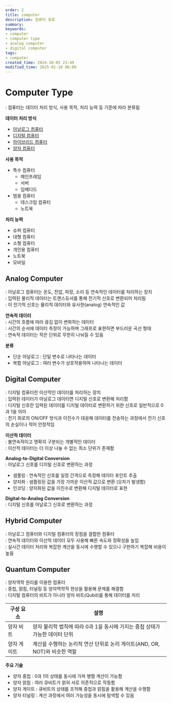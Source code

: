```yaml
---
order: 2
title: computer
description: 컴퓨터 종류
summary:
keywords:
- computer
- computer type
- analog computer
- digital computer
tags:
- computer
created_time: 2024-10-05 23:49
modified_time: 2025-01-18 06:09
---
```


# Computer Type
: 컴퓨터는 데이터 처리 방식, 사용 목적, 처리 능력 등 기준에 따라 분류됨  

**데이터 처리 방식**
- [아날로그 컴퓨터](#analog-computer)
- [디지털 컴퓨터](#digital-computer)
- [하이브리드 컴퓨터](#hybrid-computer)
- [양자 컴퓨터](#quantum-computer)

**사용 목적**
- 특수 컴퓨터
  - 메인프레임
  - 서버
  - 임베디드 
- 범용 컴퓨터
  - 데스크탑 컴퓨터
  - 노트북

**처리 능력**
- 슈퍼 컴퓨터
- 대형 컴퓨터
- 소형 컴퓨터
- 개인용 컴퓨터
- 노트북
- 모바일



## Analog Computer
: 아날로그 컴퓨터는 온도, 전압, 파장, 소리 등 연속적인 데이터를 처리하는 장치  
: 입력된 물리적 데이터는 트랜스듀서를 통해 전기적 신호로 변환되어 처리됨  
: 이 전기적 신호는 물리적 데이터와 유사한(analog) 연속적인 값  

**연속적 데이터**  
: 시간의 흐름에 따라 끊김 없이 변화하는 데이터  
: 시간의 순서에 데이터 측정이 가능하며 그래프로 표현하면 부드러운 곡선 형태  
: 연속적 데이터는 작은 단위로 무한히 나눠질 수 있음  


**분류**
- 단순 아날로그 : 단일 변수로 나타나는 데이터
- 복합 아날로그 : 여러 변수가 상호작용하여 나타나는 데이터



## Digital Computer
: 디지털 컴퓨터란 이산적인 데이터를 처리하는 장치  
: 입력된 데이터가 아날로그 데이터면 디지털 신호로 변환해 처리함  
: 디지털 신호란 입력된 데이터를 디지털 데이터로 변환하기 위한 신호로 일반적으로 0과 1을 의미    
: 전기 회로의 ON/OFF 방식과 이진수가 대응해 데이터를 전송하는 과정에서 전기 신호의 손실이나 적어 안정적임 

**이산적 데이터**  
: 불연속적이고 명확히 구분되는 개별적인 데이터  
: 이산적 데이터는 더 이상 나눌 수 없는 최소 단위가 존재함  


**Analog-to-Digital Conversion**  
: 아날로그 신호를 디지털 신호로 변환하는 과정  

- 샘플링 : 연속적인 신호를 일정 간격으로 측정해 데이터 포인트 추출
- 양자화 : 샘플링된 값을 가장 가까운 이산적 값으로 변환 (오차가 발생함)
- 인코딩 : 양자화된 값을 이진수로 변환해 디지털 데이터로 표현


**Digital-to-Analog Conversion**  
: 디지털 신호를 아날로그 신호로 변환하는 과정  



## Hybrid Computer
: 아날로그 컴퓨터와 디지털 컴퓨터의 장점을 결합한 컴퓨터  
: 연속적 데이터와 이산적 데이터 모두 사용해 빠른 속도와 정확성을 높임  
: 실시간 데이터 처리와 복잡한 계산을 동시에 수행할 수 있으나 구현하기 복잡해 비용이 높음  



## Quantum Computer
: 양자역학 원리를 이용한 컴퓨터  
: 중첩, 얽힘, 터널링 등 양자역학적 현상을 활용해 문제를 해결함  
: 디지털 컴퓨터의 비트가 아니라 양자 비트(Qubit)를 통해 데이터를 처리  

구성 요소 | 설명
---|---
양자 비트 | 양자 물리학 법칙에 따라 0과 1을 동시에 가지는 중첩 상태가 가능한 데이터 단위  
양자 게이트 | 계산을 수행하는 논리적 연산 단위로 논리 게이트(AND, OR, NOT)와 비슷한 역할


**주요 기술**
- 양자 중첩 : 0과 1의 상태를 동시에 가져 병렬 계산이 가능함
- 양자 얽힘 : 여러 큐비트가 얽혀 서로 의존적으로 작동함
- 양자 게이트 : 큐비트의 상태를 조적해 중첩과 얽힘을 활용해 계산을 수행함
- 양자 터널링 : 계산 과정에서 여러 가능성을 동시에 탐색할 수 있음
